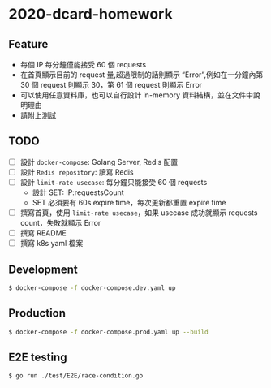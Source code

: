 # 2020-dcard-homework

## Feature

- 每個 IP 每分鐘僅能接受 60 個 requests
- 在首頁顯示目前的 request 量,超過限制的話則顯示 “Error”,例如在一分鐘內第 30 個 request 則顯示 30，第 61 個 request 則顯示 Error
- 可以使用任意資料庫，也可以自行設計 in-memory 資料結構，並在文件中說明理由
- 請附上測試

## TODO

- [ ] 設計 `docker-compose`: Golang Server, Redis 配置
- [ ] 設計 `Redis repository`: 讀寫 Redis
- [ ] 設計 `limit-rate usecase`: 每分鐘只能接受 60 個 requests
  - 設計 SET: IP:requestsCount
  - SET 必須要有 60s expire time，每次更新都重置 expire time
- [ ] 撰寫首頁，使用 `limit-rate usecase`，如果 usecase 成功就顯示 requests count，失敗就顯示 Error
- [ ] 撰寫 README
- [ ] 撰寫 k8s yaml 檔案

## Development

```bash
$ docker-compose -f docker-compose.dev.yaml up
```

## Production

```bash
$ docker-compose -f docker-compose.prod.yaml up --build
```

## E2E testing

```bash
$ go run ./test/E2E/race-condition.go
```
